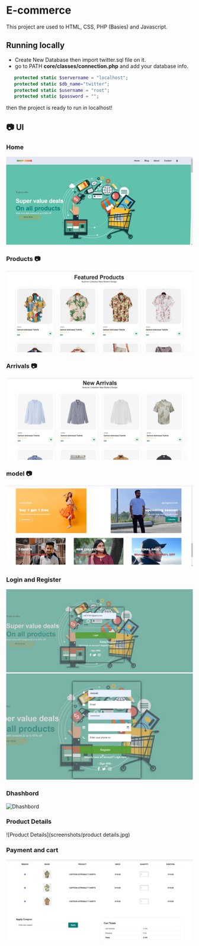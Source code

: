 # E-commerce
This project are used to HTML, CSS, PHP (Basies) and Javascript. 


## Running locally
 
 - Create New Database then import twitter.sql file on it.
 - go to PATH **core/classes/connection.php** and add your database info.

 ```php
    protected static $servername = "localhost";
    protected static $db_name="twitter";
    protected static $username = "root";
    protected static $password = "";
```
 then the project is ready to run in localhost!

## 📷 UI

### Home
![Home](screenshots/Home.jpg)

### Products 📷
![Products](screenshots/prodcut.jpg)

### Arrivals 📷
![Arrivals](screenshots/arrivals.jpg)

### model 📷
![Model](screenshots/model.jpg)

### Login and Register
![Login](screenshots/login.jpg)
![Register](screenshots/register.jpg)

### Dhashbord
![Dhashbord](screenshots/dhashbord.jpg)

### Product Details
![Product Details](screenshots/product details.jpg)

### Payment and cart
![payment](screenshots/payment%20cart.jpg) 



